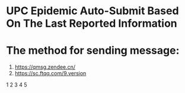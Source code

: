 # UPC Epidemic Auto-Submit Based On The Last Reported Information

# The method for sending message:

1. https://qmsg.zendee.cn/
2. https://sc.ftqq.com/9.version

1
2
3
4
5
